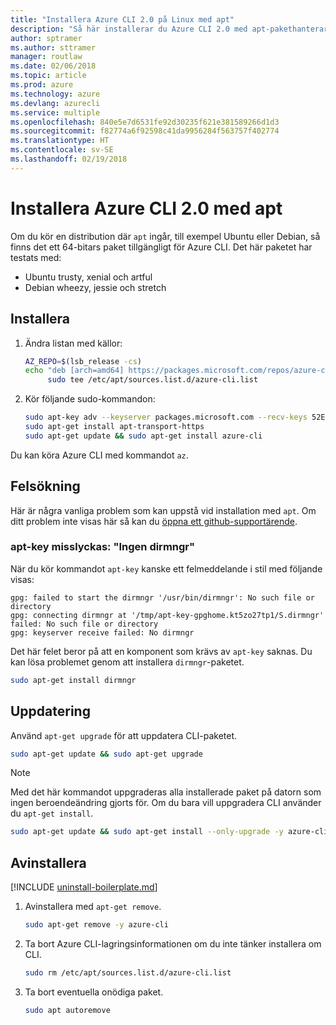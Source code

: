 ```yaml
---
title: "Installera Azure CLI 2.0 på Linux med apt"
description: "Så här installerar du Azure CLI 2.0 med apt-pakethanteraren"
author: sptramer
ms.author: sttramer
manager: routlaw
ms.date: 02/06/2018
ms.topic: article
ms.prod: azure
ms.technology: azure
ms.devlang: azurecli
ms.service: multiple
ms.openlocfilehash: 840e5e7d6531fe92d30235f621e381589266d1d3
ms.sourcegitcommit: f82774a6f92598c41da9956284f563757f402774
ms.translationtype: HT
ms.contentlocale: sv-SE
ms.lasthandoff: 02/19/2018
---
```

# <a name="install-azure-cli-20-with-apt"></a>Installera Azure CLI 2.0 med apt

Om du kör en distribution där `apt` ingår, till exempel Ubuntu eller Debian, så finns det ett 64-bitars paket tillgängligt för Azure CLI. Det här paketet har testats med:

* Ubuntu trusty, xenial och artful
* Debian wheezy, jessie och stretch

## <a name="install"></a>Installera

1. Ändra listan med källor:

     ```bash
     AZ_REPO=$(lsb_release -cs)
     echo "deb [arch=amd64] https://packages.microsoft.com/repos/azure-cli/ $AZ_REPO main" | \
          sudo tee /etc/apt/sources.list.d/azure-cli.list
     ```

2. Kör följande sudo-kommandon:

   ```bash
   sudo apt-key adv --keyserver packages.microsoft.com --recv-keys 52E16F86FEE04B979B07E28DB02C46DF417A0893
   sudo apt-get install apt-transport-https
   sudo apt-get update && sudo apt-get install azure-cli
   ```

Du kan köra Azure CLI med kommandot `az`.

## <a name="troubleshooting"></a>Felsökning

Här är några vanliga problem som kan uppstå vid installation med `apt`. Om ditt problem inte visas här så kan du [öppna ett github-supportärende](https://github.com/Azure/azure-cli/issues).

### <a name="apt-key-fails-with-no-dirmngr"></a>apt-key misslyckas: "Ingen dirmngr"

När du kör kommandot `apt-key` kanske ett felmeddelande i stil med följande visas:

```output
gpg: failed to start the dirmngr '/usr/bin/dirmngr': No such file or directory
gpg: connecting dirmngr at '/tmp/apt-key-gpghome.kt5zo27tp1/S.dirmngr' failed: No such file or directory
gpg: keyserver receive failed: No dirmngr
```

Det här felet beror på att en komponent som krävs av `apt-key` saknas. Du kan lösa problemet genom att installera `dirmngr`-paketet.

```bash
sudo apt-get install dirmngr
```

## <a name="update"></a>Uppdatering

Använd `apt-get upgrade` för att uppdatera CLI-paketet.

   ```bash
   sudo apt-get update && sudo apt-get upgrade
   ```

> [!NOTE]
> Med det här kommandot uppgraderas alla installerade paket på datorn som ingen beroendeändring gjorts för.
> Om du bara vill uppgradera CLI använder du `apt-get install`.
> ```bash
> sudo apt-get update && sudo apt-get install --only-upgrade -y azure-cli
> ```

## <a name="uninstall"></a>Avinstallera

[!INCLUDE [uninstall-boilerplate.md](includes/uninstall-boilerplate.md)]

1. Avinstallera med `apt-get remove`.

    ```bash
    sudo apt-get remove -y azure-cli
    ```

2. Ta bort Azure CLI-lagringsinformationen om du inte tänker installera om CLI.

   ```bash
   sudo rm /etc/apt/sources.list.d/azure-cli.list
   ```

3. Ta bort eventuella onödiga paket.

   ```bash
   sudo apt autoremove
   ```
